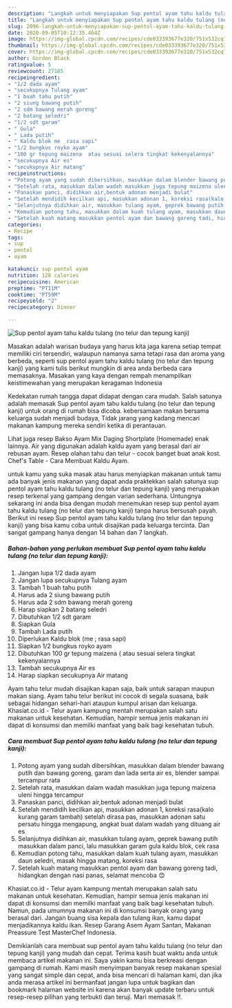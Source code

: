 ```yaml
---
description: "Langkah untuk menyiapakan Sup pentol ayam tahu kaldu tulang (no telur dan tepung kanji) terupdate"
title: "Langkah untuk menyiapakan Sup pentol ayam tahu kaldu tulang (no telur dan tepung kanji) terupdate"
slug: 2096-langkah-untuk-menyiapakan-sup-pentol-ayam-tahu-kaldu-tulang-no-telur-dan-tepung-kanji-terupdate
date: 2020-09-05T10:12:35.464Z
image: https://img-global.cpcdn.com/recipes/cde033393677e320/751x532cq70/sup-pentol-ayam-tahu-kaldu-tulang-no-telur-dan-tepung-kanji-foto-resep-utama.jpg
thumbnail: https://img-global.cpcdn.com/recipes/cde033393677e320/751x532cq70/sup-pentol-ayam-tahu-kaldu-tulang-no-telur-dan-tepung-kanji-foto-resep-utama.jpg
cover: https://img-global.cpcdn.com/recipes/cde033393677e320/751x532cq70/sup-pentol-ayam-tahu-kaldu-tulang-no-telur-dan-tepung-kanji-foto-resep-utama.jpg
author: Gordon Black
ratingvalue: 5
reviewcount: 27165
recipeingredient:
- "1/2 dada ayam"
- "secukupnya Tulang ayam"
- "1 buah tahu putih"
- "2 siung bawang putih"
- "2 sdm bawang merah goreng"
- "2 batang seledri"
- "1/2 sdt garam"
- " Gula"
- " Lada putih"
- " Kaldu blok me  rasa sapi"
- "1/2 bungkus royko ayam"
- "100 gr tepung maizena  atau sesuai selera tingkat kekenyalannya"
- "secukupnya Air es"
- "secukupnya Air matang"
recipeinstructions:
- "Potong ayam yang sudah dibersihkan, masukkan dalam blender bawang putih dan bawang goreng, garam dan lada serta air es, blender sampai tercampur rata"
- "Setelah rata, masukkan dalam wadah masukkan juga tepung maizena uleni hingga tercampur"
- "Panaskan panci, didihkan air,bentuk adonan menjadi bulat"
- "Setelah mendidih kecilkan api, masukkan adonan 1, koreksi rasa(kalo kurang garam tambah) setelah dirasa pas, masukkan adonan satu persatu hingga mengapung, angkat buat dalam wadah yang dituang air es"
- "Selanjutnya didihkan air, masukkan tulang ayam, geprek bawang putih masukkan dalam panci, lalu masukkan garam gula kaldu blok, cek rasa"
- "Kemudian potong tahu, masukkan dalam kuah tulang ayam, masukkan daun seledri, masak hingga matang, koreksi rasa"
- "Setelah kuah matang masukkan pentol ayam dan bawang goreng tadi, hidangkan dengan nasi panas, selamat mencoba 😊"
categories:
- Recipe
tags:
- sup
- pentol
- ayam

katakunci: sup pentol ayam 
nutrition: 128 calories
recipecuisine: American
preptime: "PT11M"
cooktime: "PT59M"
recipeyield: "2"
recipecategory: Dinner

---
```



![Sup pentol ayam tahu kaldu tulang (no telur dan tepung kanji)](https://img-global.cpcdn.com/recipes/cde033393677e320/751x532cq70/sup-pentol-ayam-tahu-kaldu-tulang-no-telur-dan-tepung-kanji-foto-resep-utama.jpg)

Masakan adalah warisan budaya yang harus kita jaga karena setiap tempat memiliki ciri tersendiri, walaupun namanya sama tetapi rasa dan aroma yang berbeda, seperti sup pentol ayam tahu kaldu tulang (no telur dan tepung kanji) yang kami tulis berikut mungkin di area anda berbeda cara memasaknya. Masakan yang kaya dengan rempah menampilkan keistimewahan yang merupakan keragaman Indonesia

Kedekatan rumah tangga dapat didapat dengan cara mudah. Salah satunya adalah memasak Sup pentol ayam tahu kaldu tulang (no telur dan tepung kanji) untuk orang di rumah bisa dicoba. kebersamaan makan bersama keluarga sudah menjadi budaya, Tidak jarang yang kadang mencari makanan kampung mereka sendiri ketika di perantauan.

Lihat juga resep Bakso Ayam Mix Daging Shortplate (Homemade) enak lainnya. Air yang digunakan adalah kaldu ayam yang berasal dari air rebusan ayam. Resep olahan tahu dan telur - cocok banget buat anak kost. Chef&#39;s Table - Cara Membuat Kaldu Ayam.

untuk kamu yang suka masak atau harus menyiapkan makanan untuk tamu ada banyak jenis makanan yang dapat anda praktekkan salah satunya sup pentol ayam tahu kaldu tulang (no telur dan tepung kanji) yang merupakan resep terkenal yang gampang dengan varian sederhana. Untungnya sekarang ini anda bisa dengan mudah menemukan resep sup pentol ayam tahu kaldu tulang (no telur dan tepung kanji) tanpa harus bersusah payah.
Berikut ini resep Sup pentol ayam tahu kaldu tulang (no telur dan tepung kanji) yang bisa kamu coba untuk disajikan pada keluarga tercinta. Dan sangat gampang hanya dengan 14 bahan dan 7 langkah.


<!--inarticleads1-->

##### Bahan-bahan yang perlukan membuat Sup pentol ayam tahu kaldu tulang (no telur dan tepung kanji):

1. Jangan lupa 1/2 dada ayam
1. Jangan lupa secukupnya Tulang ayam
1. Tambah 1 buah tahu putih
1. Harus ada 2 siung bawang putih
1. Harus ada 2 sdm bawang merah goreng
1. Harap siapkan 2 batang seledri
1. Dibutuhkan 1/2 sdt garam
1. Siapkan  Gula
1. Tambah  Lada putih
1. Diperlukan  Kaldu blok (me ; rasa sapi)
1. Siapkan 1/2 bungkus royko ayam
1. Dibutuhkan 100 gr tepung maizena ( atau sesuai selera tingkat kekenyalannya
1. Tambah secukupnya Air es
1. Harap siapkan secukupnya Air matang


Ayam tahu telur mudah disajikan kapan saja, baik untuk sarapan maupun makan siang. Ayam tahu telur berikut ini cocok di segala suasana, baik sebagai hidangan sehari-hari ataupun kumpul arisan dan keluarga. Khasiat.co.id - Telur ayam kampung mentah merupakan salah satu makanan untuk kesehatan. Kemudian, hampir semua jenis makanan ini dapat di konsumsi dan memilki manfaat yang baik bagi kesehatan tubuh. 

<!--inarticleads2-->

##### Cara membuat  Sup pentol ayam tahu kaldu tulang (no telur dan tepung kanji):

1. Potong ayam yang sudah dibersihkan, masukkan dalam blender bawang putih dan bawang goreng, garam dan lada serta air es, blender sampai tercampur rata
1. Setelah rata, masukkan dalam wadah masukkan juga tepung maizena uleni hingga tercampur
1. Panaskan panci, didihkan air,bentuk adonan menjadi bulat
1. Setelah mendidih kecilkan api, masukkan adonan 1, koreksi rasa(kalo kurang garam tambah) setelah dirasa pas, masukkan adonan satu persatu hingga mengapung, angkat buat dalam wadah yang dituang air es
1. Selanjutnya didihkan air, masukkan tulang ayam, geprek bawang putih masukkan dalam panci, lalu masukkan garam gula kaldu blok, cek rasa
1. Kemudian potong tahu, masukkan dalam kuah tulang ayam, masukkan daun seledri, masak hingga matang, koreksi rasa
1. Setelah kuah matang masukkan pentol ayam dan bawang goreng tadi, hidangkan dengan nasi panas, selamat mencoba 😊


Khasiat.co.id - Telur ayam kampung mentah merupakan salah satu makanan untuk kesehatan. Kemudian, hampir semua jenis makanan ini dapat di konsumsi dan memilki manfaat yang baik bagi kesehatan tubuh. Namun, pada umumnya makanan ini di konsumsi banyak orang yang berasal dari. Jangan buang sisa kepala dan tulang ikan, kamu dapat menjadikannya kaldu ikan. Resep Garang Asem Ayam Santan, Makanan Preassure Test MasterChef Indonesia. 

Demikianlah cara membuat sup pentol ayam tahu kaldu tulang (no telur dan tepung kanji) yang mudah dan cepat. Terima kasih buat waktu anda untuk membaca artikel makanan ini. Saya yakin kamu bisa berkreasi dengan gampang di rumah. Kami masih menyimpan banyak resep makanan spesial yang sangat simple dan cepat, anda bisa mencari di halaman kami, dan jika anda merasa artikel ini bermanfaat jangan lupa untuk bagikan dan bookmark halaman website ini karena akan banyak update terbaru untuk resep-resep pilihan yang terbukti dan teruji. Mari memasak !!. 

